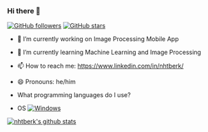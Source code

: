 ### Hi there 👋

[![GitHub followers](https://img.shields.io/github/followers/nhtberk.svg?style=social&label=Follow&maxAge=2592000)](https://github.com/nhtberk?tab=followers)
[![GitHub stars](https://img.shields.io/github/stars/nhtberk/StrapDown.js.svg?style=social&label=Star&maxAge=2592000)](https://GitHub.com/nhtberk/StrapDown.js/stargazers/)

- 🔭 I’m currently working on Image Processing Mobile App
- 🌱 I’m currently learning Machine Learning and Image Processing
- 📫 How to reach me: https://www.linkedin.com/in/nhtberk/
- 😄 Pronouns: he/him

- What programming languages do I use?

- OS
[![Windows](https://svgshare.com/i/ZhY.svg)](https://svgshare.com/i/ZhY.svg)

[![nhtberk's github stats](https://github-readme-stats.vercel.app/api?username=nhtberk&theme=blue-green)](https://github.com/anuraghazra/github-readme-stats)


